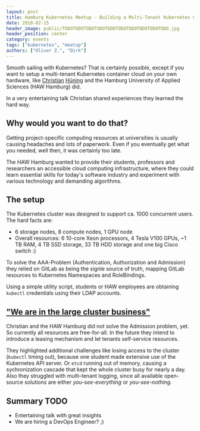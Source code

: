 ```yaml
---
layout: post
title: Hamburg Kubernetes Meetup - Building a Multi-Tenant Kubernetes Container Cloud
date: 2018-02-15
header_image: public/TODOTODOTODOTODOTODOTODOTODOTODOTODOTODO.jpg
header_position: center
category: events
tags: ["kubernetes", "meetup"]
authors: ["Oliver Z.", "Dirk"]
---
```


Smooth sailing with Kubernetes?
That is certainly possible, except if you want to setup a multi-tenant Kubernetes container cloud on your own hardware, like [Christian](https://twitter.com/chrishuen) [Hüning](https://github.com/christianhuening) and the Hamburg University of Applied Sciences (HAW Hamburg) did.

In a very entertaining talk Christian shared experiences they learned the hard way.

## Why would you want to do that?

Getting project-specific computing resources at universities is usually causing headaches and lots of paperwork.
Even if you eventually get what you needed, well then, it was certainly too late.

The HAW Hamburg wanted to provide their students, professors and researchers an accessible cloud computing infrastructure, where they could learn essential skills for today's software industry and experiment with various technology and demanding algorithms.

## The setup

The Kubernetes cluster was designed to support ca. 1000 concurrent users. The hard facts are:

* 6 storage nodes, 8 compute nodes, 1 GPU node
* Overall resources: 6 10-core Xeon processors, 4 Tesla V100 GPUs, ~1 TB RAM, 4 TB SSD storage, 33 TB HDD storage and one big Cisco switch :)

To solve the AAA-Problem (Authentication, Authorization and Admission) they relied on GitLab as being the signle source of truth, mapping GitLab resources to Kubernetes Namespaces and RoleBindings.

Using a simple utility script, students or HAW employees are obtaining `kubectl` credentials using their LDAP accounts.

## ["We are in the large cluster business"](https://github.com/coreos/etcd/blob/master/Documentation/op-guide/hardware.md)

Christian and the HAW Hamburg did not solve the Admission problem, yet. So currently all resources are free-for-all.
In the future they intend to introduce a leasing mechanism and let tenants self-service resources.

They highlighted additional challenges like losing access to the cluster (`kubectl` timing out), because one student made extensive use of the Kubernetes API server.
Or `etcd` running out of memory, causing a sychronization cascade that kept the whole cluster busy for nearly a day.
Also they struggled with multi-tenant logging, since all available open-source solutions are either *you-see-everything* or *you-see-nothing*.

## Summary TODO

* Entertaining talk with great insights
* We are hiring a DevOps Engineer? ;)
